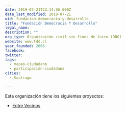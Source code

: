 ```yaml
---
date: 2019-07-21T23:14:06.000Z
date_last_modified: 2019-07-21
uid: fundacion-democracia-y-desarrollo
title: "Fundación Democracia Y Desarrollo"
legal_name: 
description: ""
org_type: Organización civil sin fines de lucro (ONG)
website: www.fdd.cl
year_founded: 2006
facebook: 
twitter: 
tags:
  - mapeo-ciudadano
  - participación-ciudadana
cities: 
  - Santiago

---
```


Esta organización tiene los siguientes proyectos:

- [Entre Vecinos](/proyectos/entre-vecinos)
